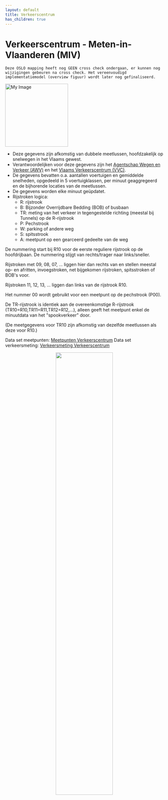 ```yaml
---
layout: default
title: Verkeerscentrum
has_children: true
---
```


# Verkeerscentrum - Meten-in-Vlaanderen (MIV)

```note
Deze OSLO mapping heeft nog GEEN cross check ondergaan, er kunnen nog wijzigingen gebeuren na cross check. Het vereenvoudigd implementatiemodel (overview figuur) wordt later nog gefinaliseerd.
```

<div style="text-align: left;"><img src="https://raw.githubusercontent.com/samuvack/Implementatie-OSLO-mapping/main/images/verkeerscentrum.jpg" width="200" alt="My Image" id="hp"></div>

- Deze gegevens zijn afkomstig van dubbele meetlussen, hoofdzakelijk op snelwegen in het Vlaams gewest.
- Verantwoordelijken voor deze gegevens zijn het [Agentschap Wegen en Verkeer (AWV)](http://www.wegenenverkeer.be) en het [Vlaams Verkeerscentrum (VVC)](http://www.verkeerscentrum.be).
- De gegevens bevatten o.a. aantallen voertuigen en gemiddelde snelheden, opgedeeld in 5 voertuigklassen, per minuut geaggregeerd en de bijhorende locaties van de meetlussen.
- De gegevens worden elke minuut geüpdatet.
- Rijstroken logica:
  - R: rijstrook
  - B: Bijzonder Overrijdbare Bedding (BOB) of busbaan
  - TR: meting van het verkeer in tegengestelde richting (meestal bij Tunnels) op de R-rijstrook
  - P: Pechstrook
  - W: parking of andere weg
  - S: spitsstrook
  - A: meetpunt op een gearceerd gedeelte van de weg

De nummering start bij R10 voor de eerste reguliere rijstrook op de hoofdrijbaan. De nummering stijgt van rechts/trager naar links/sneller.

Rijstroken met 09, 08, 07, ... liggen hier dan rechts van en stellen meestal op- en afritten, invoegstroken, net bijgekomen rijstroken, spitsstroken of BOB's voor.

Rijstroken 11, 12, 13, ... liggen dan links van de rijstrook R10.

Het nummer 00 wordt gebruikt voor een meetpunt op de pechstrook (P00).

De TR-rijstrook is identiek aan de overeenkomstige R-rijstrook (TR10=R10,TR11=R11,TR12=R12,...), alleen geeft het meetpunt enkel de minuutdata van het "spookverkeer" door.

(De meetgegevens voor TR10 zijn afkomstig van dezelfde meetlussen als deze voor R10.)

Data set meetpunten: [Meetpunten Verkeerscentrum](https://raw.githubusercontent.com/samuvack/Implementatie-OSLO-mapping/main/docs/%C2%B4meetpunten_verkeerscentrum.json)
Data set verkeersmeting: [Verkeersmeting Verkeerscentrum](https://raw.githubusercontent.com/samuvack/Implementatie-OSLO-mapping/main/docs/verkeerscentrum.json)

<p align="center"><img src="https://raw.githubusercontent.com/samuvack/Implementatie-OSLO-mapping/main/images/Verkeerscentrum_schets.jpg" width="60%" text-align="center"></p>
